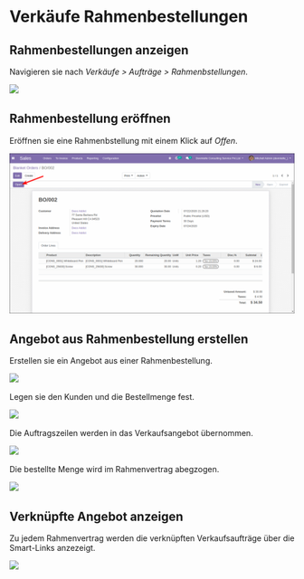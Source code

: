 # Verkäufe Rahmenbestellungen

## Rahmenbestellungen anzeigen

Navigieren sie nach *Verkäufe > Aufträge > Rahmenbstellungen*.

![](assets/Verk%C3%A4ufe%20Rahmenbestellungen%20anzeigen.png)

## Rahmenbestellung eröffnen

Eröffnen sie eine Rahmenbstellung mit einem Klick auf *Offen*.

![](assets/Verk%C3%A4ufe%20Rahmenbestellungen%20er%C3%B6ffnen.png)

## Angebot aus Rahmenbestellung erstellen

Erstellen sie ein Angebot aus einer Rahmenbestellung.

![](assets/Verk%C3%A4ufe%20Rahmenbestellungen%20Angebot%20erstellen.png)

Legen sie den Kunden und die Bestellmenge fest.

![](assets/Verk%C3%A4ufe%20Rahmenbestellungen%20Details%20festlegen.png)

Die Auftragszeilen werden in das Verkaufsangebot übernommen.

![](assets/Verk%C3%A4ufe%20Rahmenbestellungen%20erstelltes%20Angebot.png)

Die bestellte Menge wird im Rahmenvertrag abegzogen.

![](assets/Verk%C3%A4ufe%20Rahmenbestellungen%20Menge%20aktualisiert.png)

## Verknüpfte Angebot anzeigen

Zu jedem Rahmenvertrag werden die verknüpften Verkaufsaufträge über die Smart-Links anzezeigt.

![](assets/Verk%C3%A4ufe%20Rahmenbestellungen%20Smart-Links.png)

